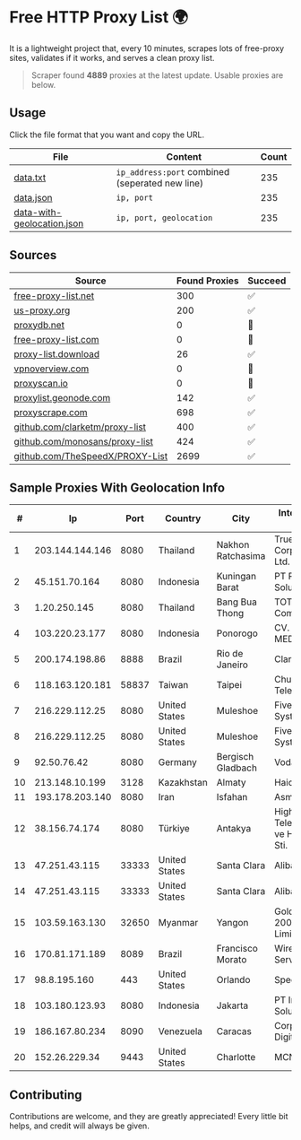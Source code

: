 
# Free HTTP Proxy List 🌍

It is a lightweight project that, every 10 minutes, scrapes lots of free-proxy sites, validates if it works, and serves a clean proxy list.


> Scraper found **4889** proxies at the latest update. Usable proxies are below.

## Usage

Click the file format that you want and copy the URL.


|File|Content|Count|
|----|-------|-----|
|[data.txt](https://raw.githubusercontent.com/themiralay/Proxy-List-World/master/data.txt)|`ip_address:port` combined (seperated new line)|235|
|[data.json](https://raw.githubusercontent.com/themiralay/Proxy-List-World/master/data.json)|`ip, port`|235|
|[data-with-geolocation.json](https://raw.githubusercontent.com/themiralay/Proxy-List-World/master/data-with-geolocation.json)|`ip, port, geolocation`|235|

## Sources

|Source|Found Proxies|Succeed|
|------|-------------|-------|
|[free-proxy-list.net](https://free-proxy-list.net)|300|✅|
|[us-proxy.org](https://www.us-proxy.org)|200|✅|
|[proxydb.net](http://proxydb.net)|0|🚫|
|[free-proxy-list.com](https://free-proxy-list.com/?page=&port=&type%5B%5D=http&type%5B%5D=https&up_time=0&search=Search)|0|🚫|
|[proxy-list.download](https://www.proxy-list.download/HTTP)|26|✅|
|[vpnoverview.com](https://vpnoverview.com/privacy/anonymous-browsing/free-proxy-servers)|0|🚫|
|[proxyscan.io](https://www.proxyscan.io)|0|🚫|
|[proxylist.geonode.com](https://proxylist.geonode.com/api/proxy-list?limit=300&page=1&sort_by=lastChecked&sort_type=desc&protocols=http,https)|142|✅|
|[proxyscrape.com](https://api.proxyscrape.com/v2/?request=displayproxies&protocol=http&timeout=10000&country=all&ssl=all&anonymity=all)|698|✅|
|[github.com/clarketm/proxy-list](https://raw.githubusercontent.com/clarketm/proxy-list/master/proxy-list-raw.txt)|400|✅|
|[github.com/monosans/proxy-list](https://raw.githubusercontent.com/monosans/proxy-list/main/proxies/http.txt)|424|✅|
|[github.com/TheSpeedX/PROXY-List](https://raw.githubusercontent.com/TheSpeedX/PROXY-List/master/http.txt)|2699|✅|


## Sample Proxies With Geolocation Info

|#|Ip|Port|Country|City|Internet Service Provider|
|-|--|----|-------|----|-------------------------|
|1|203.144.144.146|8080|Thailand|Nakhon Ratchasima|True Internet Corporation CO. Ltd.|
|2|45.151.70.164|8080|Indonesia|Kuningan Barat|PT Perwira Media Solusi|
|3|1.20.250.145|8080|Thailand|Bang Bua Thong|TOT Public Company Limited|
|4|103.220.23.177|8080|Indonesia|Ponorogo|CV. LINTAS MEDIA|
|5|200.174.198.86|8888|Brazil|Rio de Janeiro|Claro S.A|
|6|118.163.120.181|58837|Taiwan|Taipei|Chunghwa Telecom Co., Ltd.|
|7|216.229.112.25|8080|United States|Muleshoe|Five Area Systems, LLC|
|8|216.229.112.25|8080|United States|Muleshoe|Five Area Systems, LLC|
|9|92.50.76.42|8080|Germany|Bergisch Gladbach|Vodafone|
|10|213.148.10.199|3128|Kazakhstan|Almaty|Haicom Limited|
|11|193.178.203.140|8080|Iran|Isfahan|AsmanFaraz ISDP|
|12|38.156.74.174|8080|Türkiye|Antakya|High Speed Telekomunikasyon ve Hab. Hiz. Ltd. Sti.|
|13|47.251.43.115|33333|United States|Santa Clara|Alibaba Cloud LLC|
|14|47.251.43.115|33333|United States|Santa Clara|Alibaba Cloud LLC|
|15|103.59.163.130|32650|Myanmar|Yangon|Golden Dragon 2000 Company Limited|
|16|170.81.171.189|8089|Brazil|Francisco Morato|Wireless Comm Services LTDA|
|17|98.8.195.160|443|United States|Orlando|Spectrum|
|18|103.180.123.93|8080|Indonesia|Jakarta|PT Indo Telemedia Solusi|
|19|186.167.80.234|8090|Venezuela|Caracas|Corporacion Digitel C.A|
|20|152.26.229.34|9443|United States|Charlotte|MCNC|



## Contributing

Contributions are welcome, and they are greatly appreciated! Every
little bit helps, and credit will always be given.

